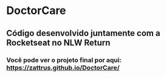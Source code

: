 # DoctorCare

## Código desenvolvido juntamente com a Rocketseat no NLW Return
### Você pode ver o projeto final por aqui: https://zattrus.github.io/DoctorCare/
